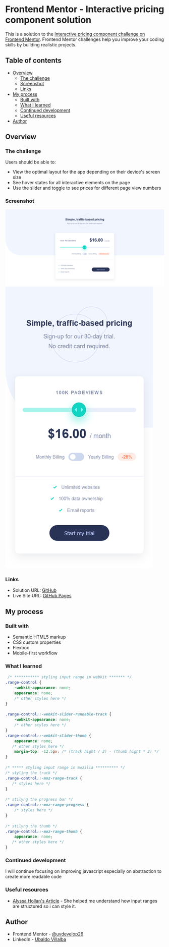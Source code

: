 # Frontend Mentor - Interactive pricing component solution

This is a solution to the [Interactive pricing component challenge on Frontend Mentor](https://www.frontendmentor.io/challenges/interactive-pricing-component-t0m8PIyY8). Frontend Mentor challenges help you improve your coding skills by building realistic projects. 

## Table of contents

- [Overview](#overview)
  - [The challenge](#the-challenge)
  - [Screenshot](#screenshot)
  - [Links](#links)
- [My process](#my-process)
  - [Built with](#built-with)
  - [What I learned](#what-i-learned)
  - [Continued development](#continued-development)
  - [Useful resources](#useful-resources)
- [Author](#author)


## Overview

### The challenge

Users should be able to:

- View the optimal layout for the app depending on their device's screen size
- See hover states for all interactive elements on the page
- Use the slider and toggle to see prices for different page view numbers

### Screenshot

![desktop solution](./design/desktop-solution.png)
![mobile solution](./design/mobile-solution.png)


### Links

- Solution URL: [GitHub](https://github.com/uvdevelop26/Interactive-pricing-component)
- Live Site URL: [GitHub Pages](https://uvdevelop26.github.io/Interactive-pricing-component/)

## My process

### Built with

- Semantic HTML5 markup
- CSS custom properties
- Flexbox
- Mobile-first workflow


### What I learned

```css
 /* *********** styling input range in webkit ******* */
.range-control {
    -webkit-appearance: none; 
    appearance: none;
    /* other styles here */
}

.range-control::-webkit-slider-runnable-track {
    -webkit-appearance: none;
    /* other styles here */
}
.range-control::-webkit-slider-thumb {
    appearance: none;
   /* other styles here */
    margin-top: -12.5px; /* (track hight / 2) - (thumb hight * 2) */
}

/* ***** styling input range in mozilla ********** */
/* styling the track */
.range-control::-moz-range-track {
   /* styles here */
}

/* stilyng the progress bar */
.range-control::-moz-range-progress {
    /* styles here */
}

/* stilyng the thumb */
.range-control::-moz-range-thumb {
    appearance: none;
   /* other styles here */
}

```

### Continued development

I will continue focusing on improving javascript especially on abstraction to create more readable code

### Useful resources

- [Alyssa Hollan's Article](https://www.smashingmagazine.com/2021/12/create-custom-range-input-consistent-browsers/) - She helped me understand how input ranges are structured so i can style it.


## Author

- Frontend Mentor - [@uvdevelop26](https://www.frontendmentor.io/profile/uvdevelop26)
- LinkedIn - [Ubaldo Villalba](https://www.linkedin.com/in/ubaldo-villalba-6727a021a/)



